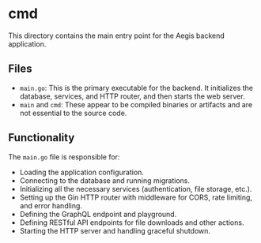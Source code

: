 # cmd

This directory contains the main entry point for the Aegis backend application.

## Files

*   `main.go`: This is the primary executable for the backend. It initializes the database, services, and HTTP router, and then starts the web server.
*   `main` and `cmd`: These appear to be compiled binaries or artifacts and are not essential to the source code.

## Functionality

The `main.go` file is responsible for:

*   Loading the application configuration.
*   Connecting to the database and running migrations.
*   Initializing all the necessary services (authentication, file storage, etc.).
*   Setting up the Gin HTTP router with middleware for CORS, rate limiting, and error handling.
*   Defining the GraphQL endpoint and playground.
*   Defining RESTful API endpoints for file downloads and other actions.
*   Starting the HTTP server and handling graceful shutdown.
